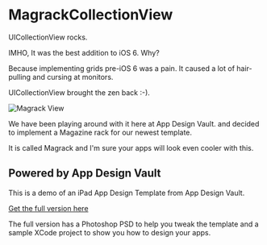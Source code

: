 MagrackCollectionView
=========

UICollectionView rocks.

IMHO, It was the best addition to iOS 6. Why?

Because implementing grids pre-iOS 6 was a pain.
It caused a lot of hair-pulling and cursing at monitors.

UICollectionView brought the zen back :-). 

![Magrack View](https://github.com/appdesignvault/MagRackCollectionView/blob/master/Magrack-Demo/ipad-app-design-magazine-12.png)

We have been playing around with it here at App Design Vault.
and decided to implement a Magazine rack for our newest template.


It is called Magrack and I'm sure your apps will look 
even cooler with this.


Powered by App Design Vault
---------

This is a demo of an iPad App Design Template from App Design Vault.

[Get the full version here](http://www.appdesignvault.com/portfolio/magrack)


The full version has a Photoshop PSD to help you tweak the template and a sample XCode project to show you how to design your apps.

